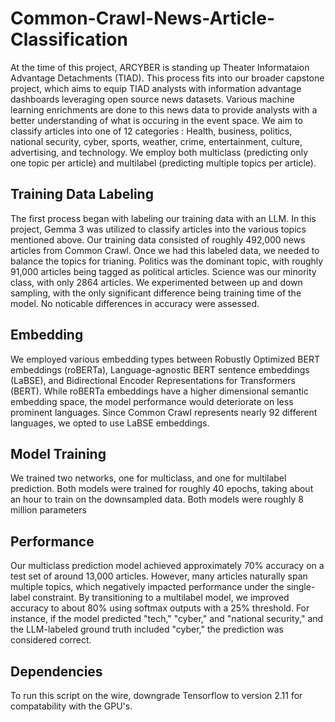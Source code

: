 # Common-Crawl-News-Article-Classification

At the time of this project, ARCYBER is standing up Theater Informataion Advantage Detachments (TIAD). This process fits into our broader capstone project, which aims to equip TIAD analysts with information advantage dashboards leveraging open source news datasets. Various machine learning enrichments are done to this news data to provide analysts with a better understanding of what is occuring in the event space. We aim to classify articles into one of 12 categories : Health, business, politics, national security, cyber, sports, weather, crime, entertainment, culture, advertising, and technology. We employ both multiclass (predicting only one topic per article) and multilabel (predicting multiple topics per article). 

## Training Data Labeling
The first process began with labeling our training data with an LLM. In this project, Gemma 3 was utilized to classify articles into the various topics mentioned above. Our training data consisted of roughly 492,000 news articles from Common Crawl. Once we had this labeled data, we needed to balance the topics for trianing. Politics was the dominant topic, with roughly 91,000 articles being tagged as political articles. Science was our minority class, with only 2864 articles. We experimented between up and down sampling, with the only significant difference being training time of the model. No noticable differences in accuracy were assessed. 

## Embedding
We employed various embedding types between Robustly Optimized BERT embeddings (roBERTa), Language-agnostic BERT sentence embeddings (LaBSE), and Bidirectional Encoder Representations for Transformers (BERT). While roBERTa embeddings have a higher dimensional semantic embedding space, the model performance would deteriorate on less prominent languages. Since Common Crawl represents nearly 92 different languages, we opted to use LaBSE embeddings. 

## Model Training
We trained two networks, one for multiclass, and one for multilabel prediction. Both models were trained for roughly 40 epochs, taking about an hour to train on the downsampled data. Both models were roughly 8 million parameters

## Performance
Our multiclass prediction model achieved approximately 70% accuracy on a test set of around 13,000 articles. However, many articles naturally span multiple topics, which negatively impacted performance under the single-label constraint. By transitioning to a multilabel model, we improved accuracy to about 80% using softmax outputs with a 25% threshold. For instance, if the model predicted "tech," "cyber," and "national security," and the LLM-labeled ground truth included "cyber," the prediction was considered correct.

## Dependencies
To run this script on the wire, downgrade Tensorflow to version 2.11 for compatability with the GPU's. 
